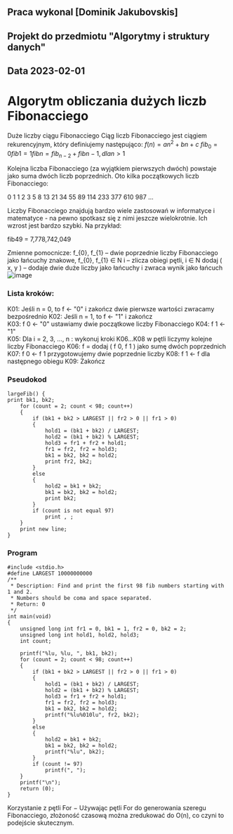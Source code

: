 ## Praca wykonal [Dominik Jakubovskis]

## Projekt do przedmiotu "Algorytmy i struktury danych"

## Data 2023-02-01

# Algorytm obliczania dużych liczb Fibonacciego

Duże liczby ciągu Fibonacciego
Ciąg liczb Fibonacciego jest ciągiem rekurencyjnym, który definiujemy następująco:
$f(n)=an^{2}+bn+c$ 
$fib_{0}  = 0
fib1  = 1
fibn  = fib_{n-2} + fibn-1, dla n  > 1$

Kolejna liczba Fibonacciego (za wyjątkiem pierwszych dwóch) powstaje jako suma dwóch liczb poprzednich. Oto kilka początkowych liczb Fibonacciego:

0 1 1 2 3 5 8 13 21 34 55 89 114 233 377 610 987 ... 

Liczby Fibonacciego znajdują bardzo wiele zastosowań w informatyce i matematyce - na pewno spotkasz się z nimi jeszcze wielokrotnie. Ich wzrost jest bardzo szybki. Na przykład:

fib49  = 7,778,742,049

Zmienne pomocnicze:
f_{0}, f_{1}	 –	dwie poprzednie liczby Fibonacciego jako łańcuchy znakowe, f_{0}, f_{1}  ∈ N
i	 –	zlicza obiegi pętli, i  ∈ N
dodaj ( x, y )	 – 	dodaje dwie duże liczby jako łańcuchy i zwraca wynik jako łańcuch
![image](https://user-images.githubusercontent.com/47005404/216173018-b26d6b4f-57ab-4cff-941b-a87e8aac1b73.png)


### Lista kroków:
K01:	Jeśli n  = 0,
to f  ← "0" i zakończ	dwie pierwsze wartości zwracamy bezpośrednio
K02:	Jeśli n  = 1,
to f  ← "1" i zakończ	 
K03:	f 0 ← "0"	ustawiamy dwie początkowe liczby Fibonacciego
K04:	f 1 ← "1"	 
K05:	Dla i  = 2, 3, ..., n :
wykonuj kroki K06...K08	w pętli liczymy kolejne liczby Fibonacciego
K06:	    f  = dodaj ( f 0, f 1 )	jako sumę dwóch poprzednich
K07:	    f 0 ← f 1	przygotowujemy dwie poprzednie liczby
K08:	    f 1 ← f	dla następnego obiegu
K09:	Zakończ	 

### Pseudokod
```
largeFib() {
print bk1, bk2;
	for (count = 2; count < 98; count++)
	{
		if (bk1 + bk2 > LARGEST || fr2 > 0 || fr1 > 0)
		{
			hold1 = (bk1 + bk2) / LARGEST;
			hold2 = (bk1 + bk2) % LARGEST;
			hold3 = fr1 + fr2 + hold1;
			fr1 = fr2, fr2 = hold3;
			bk1 = bk2, bk2 = hold2;
			print fr2, bk2;
		}
		else
		{
			hold2 = bk1 + bk2;
			bk1 = bk2, bk2 = hold2;
			print bk2;
		}
		if (count is not equal 97)
			print , ;
	}
	print new line;
}
```


### Program
```
#include <stdio.h>
#define LARGEST 10000000000
/**
 * Description: Find and print the first 98 fib numbers starting with 1 and 2.
 * Numbers should be coma and space separated.
 * Return: 0
 */
int main(void)
{
	unsigned long int fr1 = 0, bk1 = 1, fr2 = 0, bk2 = 2;
	unsigned long int hold1, hold2, hold3;
	int count;

	printf("%lu, %lu, ", bk1, bk2);
	for (count = 2; count < 98; count++)
	{
		if (bk1 + bk2 > LARGEST || fr2 > 0 || fr1 > 0)
		{
			hold1 = (bk1 + bk2) / LARGEST;
			hold2 = (bk1 + bk2) % LARGEST;
			hold3 = fr1 + fr2 + hold1;
			fr1 = fr2, fr2 = hold3;
			bk1 = bk2, bk2 = hold2;
			printf("%lu%010lu", fr2, bk2);
		}
		else
		{
			hold2 = bk1 + bk2;
			bk1 = bk2, bk2 = hold2;
			printf("%lu", bk2);
		}
		if (count != 97)
			printf(", ");
	}
	printf("\n");
	return (0);
}
```

Korzystanie z pętli For − Używając pętli For do generowania szeregu Fibonacciego, złożoność czasową można zredukować do O(n), co czyni to podejście skutecznym.
